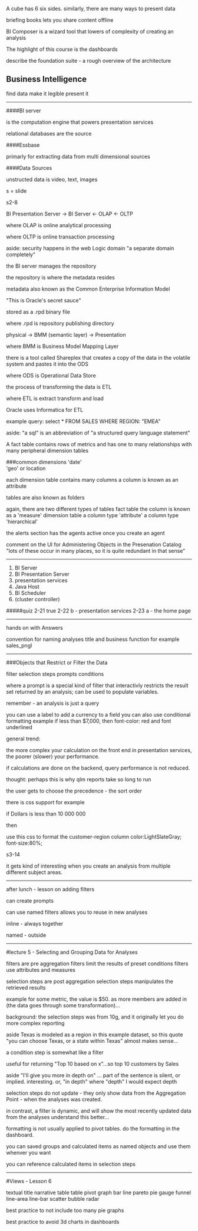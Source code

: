 
A cube has 6 six sides.  similarly, there are many ways to present data

briefing books lets you share content offline

BI Composer is a wizard tool that lowers of complexity of creating an analysis

The highlight of this course is the dashboards

describe the foundation suite -  a rough overview of the architecture

## Business Intelligence

find data
make it legible
present it

---

####BI server 

is the computation engine that powers presentation services

relational databases are the source

####Essbase

primarly for extracting data from multi dimensional sources

####Data Sources

unstructed data is video, text, images

s = slide

s2-8

BI Presentation Server -> BI Server <- OLAP <- OLTP  

where OLAP is online analytical processing

where OLTP is online transaction processing

aside: security happens in the web Logic domain "a separate domain completely"

the BI server manages the repository

the repository is where the metadata resides

metadata also known as the Common Enterprise Information Model

"This is Oracle's secret sauce"

stored as a .rpd binary file

where .rpd is repository publishing directory

physical -> BMM (semantic layer) -> Presentation

where BMM is Business Model Mapping Layer

there is a tool called Shareplex that creates a copy of the data in the volatile system and pastes it into the ODS

where ODS is Operational Data Store

the process of transforming the data is ETL

where ETL is extract transform and load

Oracle uses Informatica for ETL

example query:
  select * FROM SALES
    WHERE REGION: "EMEA"

aside:  "a sql" is an abbreviation of "a structured query language statement"

A fact table contains rows of metrics and has one to many relationships with many peripheral dimension tables
  
###common dimensions
  'date'  
  'geo' or location

each dimension table contains many columns
  a column is known as an attribute

tables are also known as folders

again, there are two different types of tables
  fact table
    the column is known as a 'measure'
  dimension table
    a column type 'attribute'
    a column type 'hierarchical'

the alerts section has the agents
  active once you create an agent

comment on the UI for Administering Objects in the Presenation Catalog
"lots of these occur in many places, so it is quite redundant in that sense"

---

1. BI Server
2. BI Presentation Server
3. presentation services
4. Java Host
5. BI Scheduler
6. (cluster controller)

#####quiz
 2-21 true
 2-22 b - presentation services
 2-23 a - the home page

---

hands on with Answers

convention for naming analyses
  title and business function
  for example
    sales_pngl

---

###Objects that Restrict or Filter the Data

filter
selection steps
prompts
conditions

where a prompt is a special kind of filter  that interactivly restricts the result set returned by an analysis; can be used to populate variables.

remember - an analysis is just a query

you can use a label to add a currency to a field
  you can also use conditional formatting
    example if less than $7,000, then font-color: red and font underlined

general trend:

  the more complex your calculation on the front end in presentation services, the poorer (slower) your performance.

  if calculations are done on the backend, query performance is not reduced.

  thought: perhaps this is why qlm reports take so long to run

the user gets to choose the precedence - the sort order

there is css support
  for example 

  if Dollars is less than 10 000 000

  then

  use this css to format the customer-region column
    color:LightSlateGray; font-size:80%;


s3-14    

it gets kind of interesting when you create an analysis from multiple different subject areas.

---

after lunch - lesson on adding filters

can create prompts

can use named filters
  allows you to reuse in new analyses

inline - always together

named - outside

---

#lecture 5 - Selecting and Grouping Data for Analyses

filters are pre aggregation
filters limit the results of preset conditions
filters use attributes and measures

selection steps are post aggregation
selection steps manipulates the retrieved results


example for some metric, the value is $50.  as more members are added in (the data goes through some transformation)...

background:  the selection steps was from 10g, and it originally let you do more complex reporting

aside Texas is modeled as a region in this example dataset, so this quote "you can choose Texas, or a state within Texas" almost makes sense...

a condition step is somewhat like a filter

useful for returning "Top 10 based on x"...so top 10 customers by Sales

aside "I'll give you more in depth on" ... part of the sentence is silent, or implied.  interesting.  or, "in depth" where "depth" I would expect depth

selection steps do not update - they only show data from the Aggregation Point - when the analyses was created.

in contrast, a filter is dynamic, and will show the most recently updated data from the analyses
  understand this better...

formatting is not usually applied to pivot tables.  do the formatting in the dashboard.

you can saved groups and calculated items as named objects and use them whenver you want

you can reference calculated items in selection steps

---

#Views - Lesson 6

textual
  title
  narrative
table
  table
  pivot
graph
  bar
  line
  pareto
  pie
  gauge 
  funnel
  line-area
  line-bar
  scatter
  bubble
  radar

best practice to not include too many pie graphs

best practice to avoid 3d charts in dashboards


















































